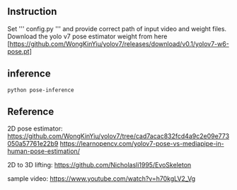 
## Instruction

Set ''' config.py ''' and provide correct path of input video and weight files.
Download the yolo v7 pose estimator weight from here [https://github.com/WongKinYiu/yolov7/releases/download/v0.1/yolov7-w6-pose.pt]

## inference

``` python pose-inference ```


## Reference

2D pose estimator:  https://github.com/WongKinYiu/yolov7/tree/cad7acac832fcd4a9c2e09e773050a57761e22b9 
                    https://learnopencv.com/yolov7-pose-vs-mediapipe-in-human-pose-estimation/ 
                  
2D to 3D lifting: https://github.com/Nicholasli1995/EvoSkeleton

sample video:  https://www.youtube.com/watch?v=h70kgLV2_Vg 
